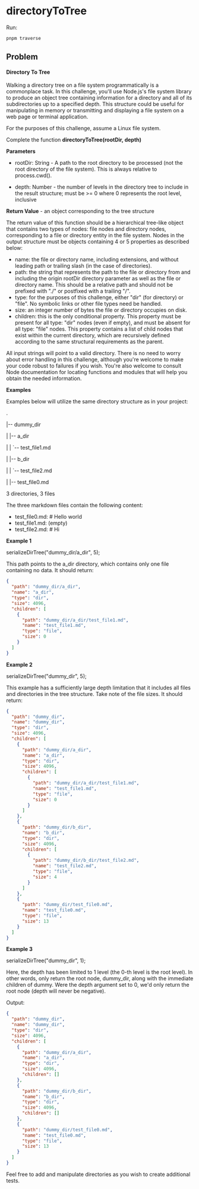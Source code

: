 # directoryToTree

Run:

```bash
pnpm traverse
```

## Problem

#### Directory To Tree

Walking a directory tree on a file system programmatically is a commonplace task. In this challenge, you'll use Node.js's file system library to produce an object tree containing information for a directory and all of its subdirectories up to a specified depth. This structure could be useful for manipulating in memory or transmitting and displaying a file system on a web page or terminal application.

For the purposes of this challenge, assume a Linux file system.

Complete the function **directoryToTree(rootDir, depth)**

**Parameters**

- rootDir: String - A path to the root directory to be processed (not the root directory of the file system). This is always relative to process.cwd().

- depth: Number - the number of levels in the directory tree to include in the result structure; must be >= 0 where 0 represents the root level, inclusive

**Return Value** - an object corresponding to the tree structure

The return value of this function should be a hierarchical tree-like object that contains two types of nodes: file nodes and directory nodes, corresponding to a file or directory entity in the file system. Nodes in the output structure must be objects containing 4 or 5 properties as described below:

- name: the file or directory name, including extensions, and without leading path or trailing slash (in the case of directories).
- path: the string that represents the path to the file or directory from and including the origin rootDir directory parameter as well as the file or directory name. This should be a relative path and should not be prefixed with "./" or postfixed with a trailing "/".
- type: for the purposes of this challenge, either "dir" (for directory) or "file". No symbolic links or other file types need be handled.
- size: an integer number of bytes the file or directory occupies on disk.
- children: this is the only conditional property. This property must be present for all type: "dir" nodes (even if empty), and must be absent for all type: "file" nodes. This property contains a list of child nodes that exist within the current directory, which are recursively defined according to the same structural requirements as the parent.

All input strings will point to a valid directory. There is no need to worry about error handling in this challenge, although you're welcome to make your code robust to failures if you wish. You're also welcome to consult Node documentation for locating functions and modules that will help you obtain the needed information.

**Examples**

Examples below will utilize the same directory structure as in your project:

.

|-- dummy_dir

| |-- a_dir

| | `-- test_file1.md

| |-- b_dir

| | `-- test_file2.md

| |-- test_file0.md

3 directories, 3 files

The three markdown files contain the following content:

- test_file0.md: # Hello world
- test_file1.md: (empty)
- test_file2.md: # Hi

**Example 1**

serializeDirTree("dummy_dir/a_dir", 5);

This path points to the a_dir directory, which contains only one file containing no data. It should return:

```json
{
  "path": "dummy_dir/a_dir",
  "name": "a_dir",
  "type": "dir",
  "size": 4096,
  "children": [
    {
      "path": "dummy_dir/a_dir/test_file1.md",
      "name": "test_file1.md",
      "type": "file",
      "size": 0
    }
  ]
}
```

**Example 2**

serializeDirTree("dummy_dir", 5);

This example has a sufficiently large depth limitation that it includes all files and directories in the tree structure. Take note of the file sizes. It should return:

```json
{
  "path": "dummy_dir",
  "name": "dummy_dir",
  "type": "dir",
  "size": 4096,
  "children": [
    {
      "path": "dummy_dir/a_dir",
      "name": "a_dir",
      "type": "dir",
      "size": 4096,
      "children": [
        {
          "path": "dummy_dir/a_dir/test_file1.md",
          "name": "test_file1.md",
          "type": "file",
          "size": 0
        }
      ]
    },
    {
      "path": "dummy_dir/b_dir",
      "name": "b_dir",
      "type": "dir",
      "size": 4096,
      "children": [
        {
          "path": "dummy_dir/b_dir/test_file2.md",
          "name": "test_file2.md",
          "type": "file",
          "size": 4
        }
      ]
    },
    {
      "path": "dummy_dir/test_file0.md",
      "name": "test_file0.md",
      "type": "file",
      "size": 13
    }
  ]
}
```

**Example 3**

serializeDirTree("dummy_dir", 1);

Here, the depth has been limited to 1 level (the 0-th level is the root level). In other words, only return the root node, dummy_dir, along with the immediate children of dummy. Were the depth argument set to 0, we'd only return the root node (depth will never be negative).

Output:

```json
{
  "path": "dummy_dir",
  "name": "dummy_dir",
  "type": "dir",
  "size": 4096,
  "children": [
    {
      "path": "dummy_dir/a_dir",
      "name": "a_dir",
      "type": "dir",
      "size": 4096,
      "children": []
    },
    {
      "path": "dummy_dir/b_dir",
      "name": "b_dir",
      "type": "dir",
      "size": 4096,
      "children": []
    },
    {
      "path": "dummy_dir/test_file0.md",
      "name": "test_file0.md",
      "type": "file",
      "size": 13
    }
  ]
}
```

Feel free to add and manipulate directories as you wish to create additional tests.
